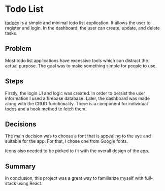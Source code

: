 # Todo List

[todoey](https://gorgeous-mooncake-f41cf8.netlify.app/) is a simple and minimal todo list application. It allows the user to register and login. In the dashboard, the user can create, update, and delete tasks.

## Problem

Most todo list applications have excessive tools which can distract the actual purpose. The goal was to make something simple for people to use.

## Steps

Firstly, the login UI and logic was created. In order to persist the user information I used a firebase database. Later, the dashboard was made along with the CRUD functionality. There is a component for individual todos and a hook method to fetch them.

## Decisions

The main decision was to choose a font that is appealing to the eye and suitable for the app. For that, I chose one from Google fonts.

Icons also needed to be picked to fit with the overall design of the app.

## Summary

In conclusion, this project was a great way to familiarize myself with full-stack using React.
